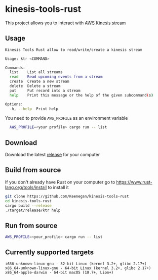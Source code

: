 # kinesis-tools-rust

This project allows you to interact with [AWS Kinesis stream](https://aws.amazon.com/fr/kinesis/data-streams/)  

## Usage

```bash
Kinesis Tools Rust allow to read/write/create a kinesis stream

Usage: ktr <COMMAND>

Commands:
  list    List all streams
  read    Read upcoming events from a stream
  create  Create a new stream
  delete  Delete a stream
  put     Put record into a stream
  help    Print this message or the help of the given subcommand(s)

Options:
  -h, --help  Print help
```

You need to provide `AWS_PROFILE` as an environment variable
```bash
  AWS_PROFILE=<your profile> cargo run -- list
```

 ## Download
Download the latest [release](https://github.com/Keenegan/kinesis-tools-rust/releases/latest) for your computer

## Build from source
If you don't already have Rust on your computer go to https://www.rust-lang.org/tools/install to install it

```bash
git clone https://github.com/Keenegan/kinesis-tools-rust
cd kinesis-tools-rust
cargo build --release
./target/release/ktr help
```  

## Run from source
```bash
AWS_PROFILE=<your_profile> cargo run -- list
```

## Currently supported targets
```
i686-unknown-linux-gnu - 32-bit Linux (kernel 3.2+, glibc 2.17+)
x86_64-unknown-linux-gnu - 64-bit Linux (kernel 3.2+, glibc 2.17+)
x86_64-apple-darwin - 64-bit macOS (10.7+, Lion+)
```
